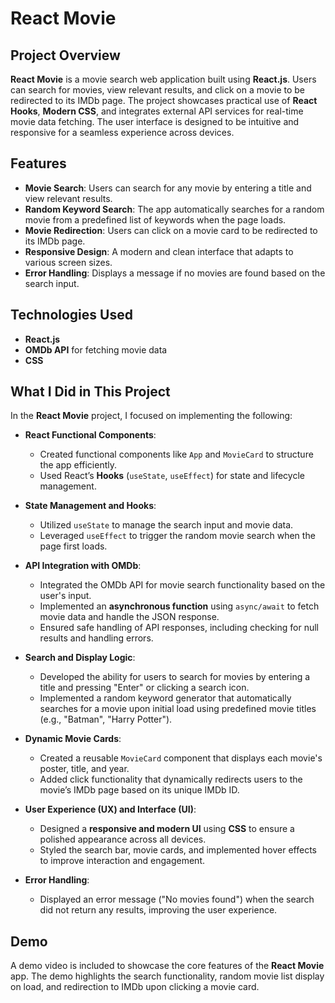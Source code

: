 # React Movie

## Project Overview

**React Movie** is a movie search web application built using **React.js**. Users can search for movies, view relevant results, and click on a movie to be redirected to its IMDb page. The project showcases practical use of **React Hooks**, **Modern CSS**, and integrates external API services for real-time movie data fetching. The user interface is designed to be intuitive and responsive for a seamless experience across devices.

## Features

- **Movie Search**: Users can search for any movie by entering a title and view relevant results.
- **Random Keyword Search**: The app automatically searches for a random movie from a predefined list of keywords when the page loads.
- **Movie Redirection**: Users can click on a movie card to be redirected to its IMDb page.
- **Responsive Design**: A modern and clean interface that adapts to various screen sizes.
- **Error Handling**: Displays a message if no movies are found based on the search input.

## Technologies Used

- **React.js**
- **OMDb API** for fetching movie data
- **CSS**

## What I Did in This Project

In the **React Movie** project, I focused on implementing the following:

- **React Functional Components**:
  - Created functional components like `App` and `MovieCard` to structure the app efficiently.
  - Used React’s **Hooks** (`useState`, `useEffect`) for state and lifecycle management.

- **State Management and Hooks**:
  - Utilized `useState` to manage the search input and movie data.
  - Leveraged `useEffect` to trigger the random movie search when the page first loads.

- **API Integration with OMDb**:
  - Integrated the OMDb API for movie search functionality based on the user's input.
  - Implemented an **asynchronous function** using `async/await` to fetch movie data and handle the JSON response.
  - Ensured safe handling of API responses, including checking for null results and handling errors.

- **Search and Display Logic**:
  - Developed the ability for users to search for movies by entering a title and pressing "Enter" or clicking a search icon.
  - Implemented a random keyword generator that automatically searches for a movie upon initial load using predefined movie titles (e.g., "Batman", "Harry Potter").

- **Dynamic Movie Cards**:
  - Created a reusable `MovieCard` component that displays each movie's poster, title, and year.
  - Added click functionality that dynamically redirects users to the movie’s IMDb page based on its unique IMDb ID.

- **User Experience (UX) and Interface (UI)**:
  - Designed a **responsive and modern UI** using **CSS** to ensure a polished appearance across all devices.
  - Styled the search bar, movie cards, and implemented hover effects to improve interaction and engagement.
  
- **Error Handling**:
  - Displayed an error message ("No movies found") when the search did not return any results, improving the user experience.

## Demo

A demo video is included to showcase the core features of the **React Movie** app. The demo highlights the search functionality, random movie list display on load, and redirection to IMDb upon clicking a movie card.
